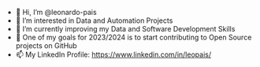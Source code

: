 - 👋 Hi, I’m @leonardo-pais
- 👀 I’m interested in Data and Automation Projects
- 🌱 I’m currently improving my Data and Software Development Skills
- 💞️ One of my goals for 2023/2024 is to start contributing to Open Source projects on GitHub
- 📫 My LinkedIn Profile: https://www.linkedin.com/in/leopais/


<!---
<img src="https://github-readme-stats.vercel.app/api?username=leonardo-pais&&show_icons=true&title_color=ffffff&icon_color=ffffff&text_color=ffffff&bg_color=151515">

<!---
leonardo-pais/leonardo-pais is a ✨ special ✨ repository because its `README.md` (this file) appears on your GitHub profile.
You can click the Preview link to take a look at your changes.
--->
